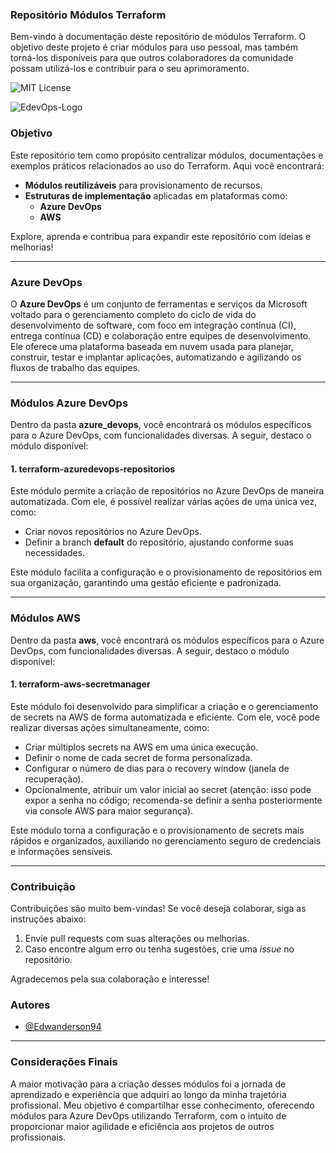 
### Repositório Módulos Terraform

Bem-vindo à documentação deste repositório de módulos Terraform. O objetivo deste projeto é criar módulos para uso pessoal, mas também torná-los disponíveis para que outros colaboradores da comunidade possam utilizá-los e contribuir para o seu aprimoramento.

<p>
  <img src="https://img.shields.io/badge/License-MIT-green.svg" alt="MIT License" />
</p>

![EdevOps-Logo](https://i.imgur.com/LVpNbS0.png)

### Objetivo

Este repositório tem como propósito centralizar módulos, documentações e exemplos práticos relacionados ao uso do Terraform. Aqui você encontrará:

- **Módulos reutilizáveis** para provisionamento de recursos.
- **Estruturas de implementação** aplicadas em plataformas como:
  - **Azure DevOps**
  - **AWS**

Explore, aprenda e contribua para expandir este repositório com ideias e melhorias!

---

### Azure DevOps

O **Azure DevOps** é um conjunto de ferramentas e serviços da Microsoft voltado para o gerenciamento completo do ciclo de vida do desenvolvimento de software, com foco em integração contínua (CI), entrega contínua (CD) e colaboração entre equipes de desenvolvimento. Ele oferece uma plataforma baseada em nuvem usada para planejar, construir, testar e implantar aplicações, automatizando e agilizando os fluxos de trabalho das equipes.

---

### Módulos Azure DevOps

Dentro da pasta **azure_devops**, você encontrará os módulos específicos para o Azure DevOps, com funcionalidades diversas. A seguir, destaco o módulo disponível:

#### 1. **terraform-azuredevops-repositorios**

Este módulo permite a criação de repositórios no Azure DevOps de maneira automatizada. Com ele, é possível realizar várias ações de uma única vez, como:

- Criar novos repositórios no Azure DevOps.
- Definir a branch **default** do repositório, ajustando conforme suas necessidades.

Este módulo facilita a configuração e o provisionamento de repositórios em sua organização, garantindo uma gestão eficiente e padronizada.

---

### Módulos AWS 

Dentro da pasta **aws**, você encontrará os módulos específicos para o Azure DevOps, com funcionalidades diversas. A seguir, destaco o módulo disponível:

#### 1. **terraform-aws-secretmanager**

Este módulo foi desenvolvido para simplificar a criação e o gerenciamento de secrets na AWS de forma automatizada e eficiente. Com ele, você pode realizar diversas ações simultaneamente, como:

- Criar múltiplos secrets na AWS em uma única execução.
- Definir o nome de cada secret de forma personalizada.
- Configurar o número de dias para o recovery window (janela de recuperação).
- Opcionalmente, atribuir um valor inicial ao secret (atenção: isso pode expor a senha no código; recomenda-se definir a senha posteriormente via console AWS para maior segurança).

Este módulo torna a configuração e o provisionamento de secrets mais rápidos e organizados, auxiliando no gerenciamento seguro de credenciais e informações sensíveis.

---

### Contribuição

Contribuições são muito bem-vindas! Se você deseja colaborar, siga as instruções abaixo:

1. Envie pull requests com suas alterações ou melhorias.
2. Caso encontre algum erro ou tenha sugestões, crie uma *issue* no repositório.

Agradecemos pela sua colaboração e interesse!

### Autores

- [@Edwanderson94](https://github.com/Edwanderson94)

---

### Considerações Finais

A maior motivação para a criação desses módulos foi a jornada de aprendizado e experiência que adquiri ao longo da minha trajetória profissional. Meu objetivo é compartilhar esse conhecimento, oferecendo módulos para Azure DevOps utilizando Terraform, com o intuito de proporcionar maior agilidade e eficiência aos projetos de outros profissionais.